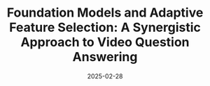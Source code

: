 ---
title: "Foundation Models and Adaptive Feature Selection: A Synergistic Approach to Video Question Answering"
collection: publications
category: conferences
permalink: 
excerpt: 
date: 2025-02-28
venue: 'WACV'
paperurl: 'https://arxiv.org/abs/2412.09230'
citation: 'Bhargava, Sai, N C, Mohamad Hassan, Jha, Ankit, Bhargava, Neha, Prasad, Saurabh, Banerjee, Biplab: "Foundation Models and Adaptive Feature Selection: A Synergistic Approach to Video Question Answering," WACV, 2025. '
---